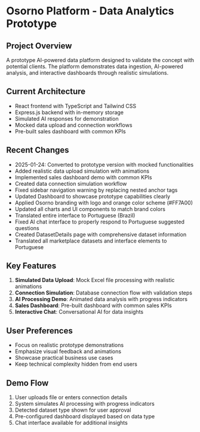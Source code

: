 # Osorno Platform - Data Analytics Prototype

## Project Overview
A prototype AI-powered data platform designed to validate the concept with potential clients. The platform demonstrates data ingestion, AI-powered analysis, and interactive dashboards through realistic simulations.

## Current Architecture
- React frontend with TypeScript and Tailwind CSS
- Express.js backend with in-memory storage
- Simulated AI responses for demonstration
- Mocked data upload and connection workflows
- Pre-built sales dashboard with common KPIs

## Recent Changes
- 2025-01-24: Converted to prototype version with mocked functionalities
- Added realistic data upload simulation with animations
- Implemented sales dashboard demo with common KPIs
- Created data connection simulation workflow
- Fixed sidebar navigation warning by replacing nested anchor tags
- Updated Dashboard to showcase prototype capabilities clearly
- Applied Osorno branding with logo and orange color scheme (#FF7A00)
- Updated all charts and UI components to match brand colors
- Translated entire interface to Portuguese (Brazil)
- Fixed AI chat interface to properly respond to Portuguese suggested questions
- Created DatasetDetails page with comprehensive dataset information
- Translated all marketplace datasets and interface elements to Portuguese

## Key Features
1. **Simulated Data Upload**: Mock Excel file processing with realistic animations
2. **Connection Simulation**: Database connection flow with validation steps
3. **AI Processing Demo**: Animated data analysis with progress indicators
4. **Sales Dashboard**: Pre-built dashboard with common sales KPIs
5. **Interactive Chat**: Conversational AI for data insights

## User Preferences
- Focus on realistic prototype demonstrations
- Emphasize visual feedback and animations
- Showcase practical business use cases
- Keep technical complexity hidden from end users

## Demo Flow
1. User uploads file or enters connection details
2. System simulates AI processing with progress indicators
3. Detected dataset type shown for user approval
4. Pre-configured dashboard displayed based on data type
5. Chat interface available for additional insights